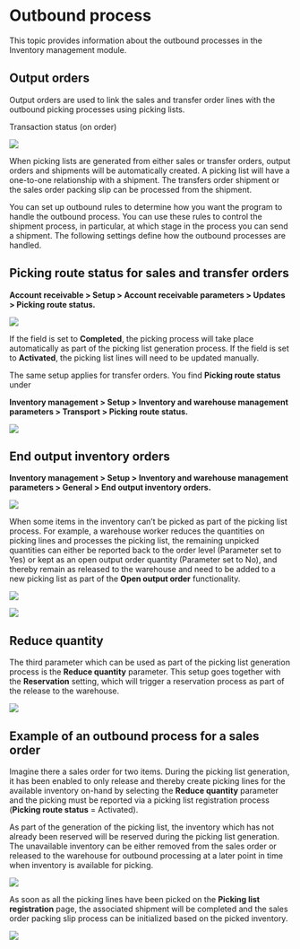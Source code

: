 Outbound process
================

This topic provides information about the outbound processes in the Inventory
management module.

Output orders
-------------

Output orders are used to link the sales and transfer order lines with the
outbound picking processes using picking lists.

Transaction status (on order)

![](media/76015f63b360e9bfbf5d08635ace250f.png)

When picking lists are generated from either sales or transfer orders, output
orders and shipments will be automatically created. A picking list will have a
one-to-one relationship with a shipment. The transfers order shipment or the
sales order packing slip can be processed from the shipment.

You can set up outbound rules to determine how you want the program to handle
the outbound process. You can use these rules to control the shipment process,
in particular, at which stage in the process you can send a shipment. The
following settings define how the outbound processes are handled.

Picking route status for sales and transfer orders 
---------------------------------------------------

**Account receivable \> Setup \> Account receivable parameters \> Updates \>
Picking route status.**

![](media/abdf8c50fd334c002282dd2bf955a1de.png)

If the field is set to **Completed**, the picking process will take place
automatically as part of the picking list generation process. If the field is
set to **Activated**, the picking list lines will need to be updated manually.

The same setup applies for transfer orders. You find **Picking route status**
under

**Inventory management \> Setup \> Inventory and warehouse management parameters
\> Transport \> Picking route status.**

![](media/e23ce15bd0c09776fa808e6c32bf0cf8.png)

End output inventory orders
---------------------------

**Inventory management \> Setup \> Inventory and warehouse management parameters
\> General \> End output inventory orders.**

![](media/86fa51876cdddf8ab803e6f06698bf93.png)

When some items in the inventory can’t be picked as part of the picking list
process. For example, a warehouse worker reduces the quantities on picking lines
and processes the picking list, the remaining unpicked quantities can either be
reported back to the order level (Parameter set to Yes) or kept as an open
output order quantity (Parameter set to No), and thereby remain as released to
the warehouse and need to be added to a new picking list as part of the **Open
output order** functionality.

![](media/0f4645d7e7e791e8e080a242411558d1.png)

![](media/aa3f050c07ab0f0aa18ae2814ff0ad98.png)

Reduce quantity
---------------

The third parameter which can be used as part of the picking list generation
process is the **Reduce quantity** parameter. This setup goes together with the
**Reservation** setting, which will trigger a reservation process as part of the
release to the warehouse.

![](media/3faaaf09a51352fa4f7c81b95cfd86f4.png)

Example of an outbound process for a sales order
------------------------------------------------

Imagine there a sales order for two items. During the picking list generation,
it has been enabled to only release and thereby create picking lines for the
available inventory on-hand by selecting the **Reduce quantity** parameter and
the picking must be reported via a picking list registration process (**Picking
route status** = Activated).

As part of the generation of the picking list, the inventory which has not
already been reserved will be reserved during the picking list generation. The
unavailable inventory can be either removed from the sales order or released to
the warehouse for outbound processing at a later point in time when inventory is
available for picking.

![](media/b87c5d558c2f4dd531e613309811b7d0.png)

As soon as all the picking lines have been picked on the **Picking list
registration** page, the associated shipment will be completed and the sales
order packing slip process can be initialized based on the picked inventory.

![](media/50553c851ec869b7f3d770213b0c2870.png)
